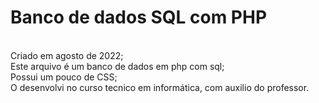 <h1> Banco de dados SQL com PHP </h1>
<br>
Criado em agosto de 2022;
<br>
Este arquivo é um banco de dados em php com sql;
<br>
Possui um pouco de CSS;
<br>
O desenvolvi no curso tecnico em informática, com auxilio do professor.
